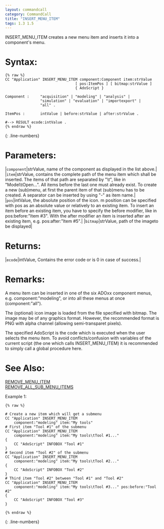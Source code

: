 ```yaml
---
layout: commandcall
category: CommandCall
title: "INSERT_MENU_ITEM"
tags: 1.3 1.5
---
```


INSERT_MENU_ITEM creates a new menu item and inserts it into a component's menu.

# Syntax:  

```adoscript
{% raw %}
CC "Application" INSERT_MENU_ITEM component:Component item:strValue
								[ pos:ItemPos ] [ bitmap:strValue ]
								{ AdoScript }

Component :		"acquisition" | "modeling" | "analysis" |
				"simulation" | "evaluation" | "importexport" | 
				"all" .

ItemPos :		intValue | before:strValue | after:strValue .

#--> RESULT ecode:intValue .
{% endraw %}
```
{: .line-numbers}

# Parameters:  

|`component`|strValue, name of the component as displayed in the list above.|
|`item`|strValue, contains the complete path of the menu item which shall be inserted. The items of that path are separated by "\t", like in "Model\tOpen...". All items before the last one must already exist. To create a new (sub)menu, at first the parent item of that (sub)menu has to be created. A separator can be inserted by using "-" as item name.|
|`pos`|intValue, the absolute position of the icon. m position can be specified with pos as an absolute value or relatively to an existing item. To insert an item before an existing item, you have to specify the before modifier, like in pos:before:"Item #3". With the after modifier an item is inserted after an existing item, e.g. pos:after:"Item #5".|
|`bitmap`|strValue, path of the imageto be displayed|

# Returns:  

|`ecode`|intValue, Contains the error code or is 0 in case of success.|

# Remarks:

A menu item can be inserted in one of the six ADOxx component menus, e.g. component:"modeling", or into all these menus at once (component:"all").

The (optional) icon image is loaded from the file specified with bitmap. The image may be of any graphics format. However, the recommended format is PNG with alpha channel (allowing semi-transparet pixels).

The specified AdoScript is the code which is executed when the user selects the menu item. To avoid conflicts/confusion with variables of the current script (the one which calls INSERT_MENU_ITEM) it is recommended to simply call a global procedure here.

# See Also:  

[REMOVE_MENU_ITEM](remove_menu_item.html "REMOVE_MENU_ITEM")  
[REMOVE_ALL_SUB_MENU_ITEMS](remove_all_sub_menu_items.html "REMOVE_ALL_SUB_MENU_ITEMS")  


Example 1:

```adoscript
{% raw %}

# Create a new item which will get a submenu
CC "Application" INSERT_MENU_ITEM
    component:"modeling" item:"My tools"
# First item "Tool #1" of the submenu
CC "Application" INSERT_MENU_ITEM
    component:"modeling" item:"My tools\tTool #1..."
{
    CC "AdoScript" INFOBOX "Tool #1"
}
# Second item "Tool #2" of the submenu
CC "Application" INSERT_MENU_ITEM
    component:"modeling" item:"My tools\tTool #2..."
{
    CC "AdoScript" INFOBOX "Tool #2"
}
# Third item "Tool #2" between "Tool #1" and "Tool #2"
CC "Application" INSERT_MENU_ITEM
    component:"modeling" item:"My tools\tTool #3..." pos:before:"Tool #2"
{
    CC "AdoScript" INFOBOX "Tool #3"
}

{% endraw %}
```
{: .line-numbers}


